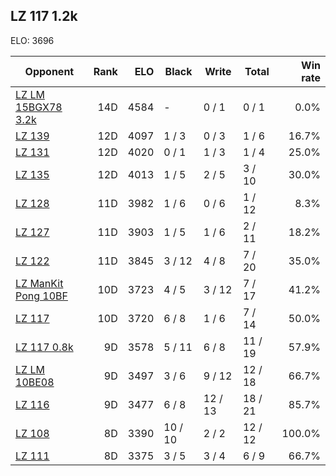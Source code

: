 ## LZ 117 1.2k ##

ELO: 3696

Opponent | Rank | ELO | Black | Write | Total | Win rate
---------|-----:|----:|-------|-------|-------|-------:
[LZ LM 15BGX78 3.2k](LZ%20LM%2015BGX78%203.2k.md) | 14D | 4584 | - | 0 / 1 | 0 / 1 | 0.0%
[LZ 139](LZ%20139.md) | 12D | 4097 | 1 / 3 | 0 / 3 | 1 / 6 | 16.7%
[LZ 131](LZ%20131.md) | 12D | 4020 | 0 / 1 | 1 / 3 | 1 / 4 | 25.0%
[LZ 135](LZ%20135.md) | 12D | 4013 | 1 / 5 | 2 / 5 | 3 / 10 | 30.0%
[LZ 128](LZ%20128.md) | 11D | 3982 | 1 / 6 | 0 / 6 | 1 / 12 | 8.3%
[LZ 127](LZ%20127.md) | 11D | 3903 | 1 / 5 | 1 / 6 | 2 / 11 | 18.2%
[LZ 122](LZ%20122.md) | 11D | 3845 | 3 / 12 | 4 / 8 | 7 / 20 | 35.0%
[LZ ManKit Pong 10BF](LZ%20ManKit%20Pong%2010BF.md) | 10D | 3723 | 4 / 5 | 3 / 12 | 7 / 17 | 41.2%
[LZ 117](LZ%20117.md) | 10D | 3720 | 6 / 8 | 1 / 6 | 7 / 14 | 50.0%
[LZ 117 0.8k](LZ%20117%200.8k.md) | 9D | 3578 | 5 / 11 | 6 / 8 | 11 / 19 | 57.9%
[LZ LM 10BE08](LZ%20LM%2010BE08.md) | 9D | 3497 | 3 / 6 | 9 / 12 | 12 / 18 | 66.7%
[LZ 116](LZ%20116.md) | 9D | 3477 | 6 / 8 | 12 / 13 | 18 / 21 | 85.7%
[LZ 108](LZ%20108.md) | 8D | 3390 | 10 / 10 | 2 / 2 | 12 / 12 | 100.0%
[LZ 111](LZ%20111.md) | 8D | 3375 | 3 / 5 | 3 / 4 | 6 / 9 | 66.7%
